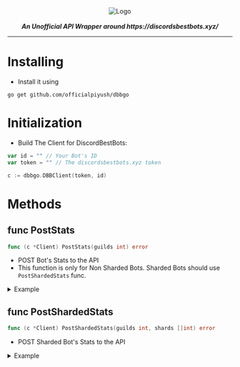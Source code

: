 <div align="center">
<img align="center" src="https://i.vgy.me/e0YicW.png" alt="Logo" />
<br>
<br>
<strong><i>An Unofficial API Wrapper around https://discordsbestbots.xyz/ </i> </strong>
</div>

---

# Installing

* Install it using

```
go get github.com/officialpiyush/dbbgo
```


# Initialization

* Build The Client for DiscordBestBots:

```go
var id = "" // Your Bot's ID
var token = "" // The discordsbestbots.xyz token

c := dbbgo.DBBClient(token, id)
```

# Methods

## func PostStats

```go
func (c *Client) PostStats(guilds int) error
```

* POST Bot's Stats to the API
* This function is only for Non Sharded Bots. Sharded Bots should use `PostShardedStats` func.

<details>
<summary>Example</summary>

```go
err := c.PostStats(guild_count) // where guild_count is your bot's guild count. INT Parameter
```
</details>

## func PostShardedStats

```go
func (c *Client) PostShardedStats(guilds int, shards []int) error
```

* POST Sharded Bot's Stats to the API

<details>
<summary>Example</summary>

```go
err := c.PostShardedStats(guild_count, []int{21,43}) // where guild_count is your bot's guild count and 2nd param is . INT Parameter
```
</details>

